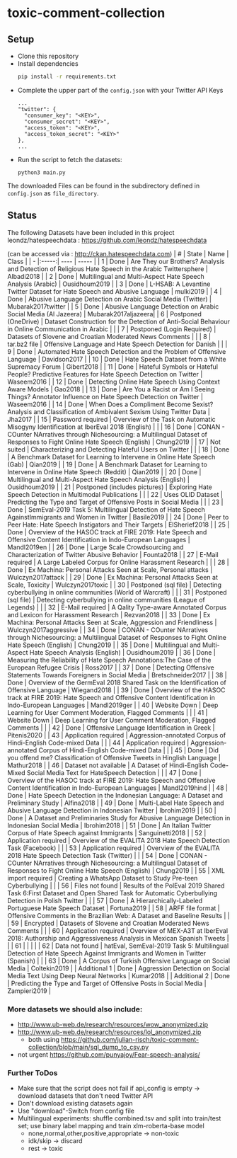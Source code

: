 # toxic-comment-collection

## Setup
- Clone this repository
- Install dependencies
  ```bash
  pip install -r requirements.txt
  ```
- Complete the upper part of the ```config.json``` with your Twitter API Keys
  ```
  ...
  "twitter": {
    "consumer_key": "<KEY>",
    "consumer_secret": "<KEY>",
    "access_token": "<KEY>",
    "access_token_secret": "<KEY>"
  },
  ...
  ```
- Run the script to fetch the datasets:
  ```
  python3 main.py
  ```

The downloaded Files can be found in the subdirectory defined in ```config.json``` as ```file_directory```.

## Status
The following Datasets have been included in this project  
leondz/hatespeechdata : https://github.com/leondz/hatespeechdata 

(can be accessed via : http://ckan.hatespeechdata.com)
|  # | State | Name | Class |
|  - |:-----:| ---- | ----- |
|  1 | Done | Are They our Brothers? Analysis and Detection of Religious Hate Speech in the Arabic Twittersphere | Albadi2018 |
|  2 | Done | Multilingual and Multi-Aspect Hate Speech Analysis (Arabic) | Ousidhoum2019 |
|  3 | Done | L-HSAB: A Levantine Twitter Dataset for Hate Speech and Abusive Language | mulki2019 |
|  4 | Done | Abusive Language Detection on Arabic Social Media (Twitter) | Mubarak2017twitter |
|  5 | Done | Abusive Language Detection on Arabic Social Media (Al Jazeera) | Mubarak2017aljazeera|
|  6 | Postponed (OneDrive) | Dataset Construction for the Detection of Anti-Social Behaviour in Online Communication in Arabic |  |
|  7 | Postponed (Login Required) | Datasets of Slovene and Croatian Moderated News Comments |  |
|  8 | tar.bz2 file | Offensive Language and Hate Speech Detection for Danish |  |
|  9 | Done | Automated Hate Speech Detection and the Problem of Offensive Language | Davidson2017 |
| 10 | Done | Hate Speech Dataset from a White Supremacy Forum | Gibert2018 |
| 11 | Done | Hateful Symbols or Hateful People? Predictive Features for Hate Speech Detection on Twitter | Waseem2016 |
| 12 | Done | Detecting Online Hate Speech Using Context Aware Models | Gao2018 |
| 13 | Done | Are You a Racist or Am I Seeing Things? Annotator Influence on Hate Speech Detection on Twitter | Waseem2016 |
| 14 | Done | When Does a Compliment Become Sexist? Analysis and Classification of Ambivalent Sexism Using Twitter Data | Jha2017 |
| 15 | Password required | Overview of the Task on Automatic Misogyny Identification at IberEval 2018 (English) |  |
| 16 | Done | CONAN - COunter NArratives through Nichesourcing: a Multilingual Dataset of Responses to Fight Online Hate Speech (English) | Chung2019 |
| 17 | Not suited | Characterizing and Detecting Hateful Users on Twitter |  |
| 18 | Done | A Benchmark Dataset for Learning to Intervene in Online Hate Speech (Gab) | Qian2019 |
| 19 | Done | A Benchmark Dataset for Learning to Intervene in Online Hate Speech (Reddit) | Qian2019 |
| 20 | Done | Multilingual and Multi-Aspect Hate Speech Analysis (English) | Ousidhoum2019 |
| 21 | Postponed (includes pictures) | Exploring Hate Speech Detection in Multimodal Publications |  |
| 22 | Uses OLID Dataset | Predicting the Type and Target of Offensive Posts in Social Media |  |
| 23 | Done | SemEval-2019 Task 5: Multilingual Detection of Hate Speech AgainstImmigrants and Women in Twitter | Basile2019 |
| 24 | Done | Peer to Peer Hate: Hate Speech Instigators and Their Targets | ElSherief2018 |
| 25 | Done | Overview of the HASOC track at FIRE 2019: Hate Speech and Offensive Content Identification in Indo-European Languages | Mandl2019en |
| 26 | Done | Large Scale Crowdsourcing and Characterization of Twitter Abusive Behavior | Founta2018 |
| 27 | E-Mail required | A Large Labeled Corpus for Online Harassment Research |  |
| 28 | Done | Ex Machina: Personal Attacks Seen at Scale, Personal attacks | Wulczyn2017attack |
| 29 | Done | Ex Machina: Personal Attacks Seen at Scale, Toxicity | Wulczyn2017toxic |
| 30 | Postponed (sql file) | Detecting cyberbullying in online communities (World of Warcraft) |  |
| 31 | Postponed (sql file) | Detecting cyberbullying in online communities (League of Legends) |  |
| 32 | E-Mail required | A Qality Type-aware Annotated Corpus and Lexicon for Harassment Research | Rezvan2018 |
| 33 | Done | Ex Machina: Personal Attacks Seen at Scale, Aggression and Friendliness | Wulczyn2017aggressive |
| 34 | Done | CONAN - COunter NArratives through Nichesourcing: a Multilingual Dataset of Responses to Fight Online Hate Speech (English) | Chung2019 |
| 35 | Done | Multilingual and Multi-Aspect Hate Speech Analysis (English) | Ousidhoum2019 |
| 36 | Done | Measuring the Reliability of Hate Speech Annotations:The Case of the European Refugee Crisis | Ross2017 |
| 37 | Done | Detecting Offensive Statements Towards Foreigners in Social Media | Bretschneider2017 |
| 38 | Done | Overview of the GermEval 2018 Shared Task on the Identification of Offensive Language | Wiegand2018 |
| 39 | Done | Overview of the HASOC track at FIRE 2019: Hate Speech and Offensive Content Identification in Indo-European Languages | Mandl2019ger |
| 40 | Website Down | Deep Learning for User Comment Moderation, Flagged Comments |  |
| 41 | Website Down | Deep Learning for User Comment Moderation, Flagged Comments |  |
| 42 | Done | Offensive Language Identification in Greek | Pitenis2020 |
| 43 | Application required | Aggression-annotated Corpus of Hindi-English Code-mixed Data |  |
| 44 | Application required | Aggression-annotated Corpus of Hindi-English Code-mixed Data |  |
| 45 | Done | Did you offend me? Classification of Offensive Tweets in Hinglish Language | Mathur2018 |
| 46 | Dataset not available | A Dataset of Hindi-English Code-Mixed Social Media Text for HateSpeech Detection |  |
| 47 | Done | Overview of the HASOC track at FIRE 2019: Hate Speech and Offensive Content Identification in Indo-European Languages | Mandl2019hind |
| 48 | Done | Hate Speech Detection in the Indonesian Language: A Dataset and Preliminary Study | Alfina2018 |
| 49 | Done | Multi-Label Hate Speech and Abusive Language Detection in Indonesian Twitter | Ibrohim2019 |
| 50 | Done | A Dataset and Preliminaries Study for Abusive Language Detection in Indonesian Social Media | Ibrohim2018 |
| 51 | Done | An Italian Twitter Corpus of Hate Speech against Immigrants | Sanguinetti2018 |
| 52 | Application required | Overview of the EVALITA 2018 Hate Speech Detection Task (Facebook) |  |
| 53 | Application required | Overview of the EVALITA 2018 Hate Speech Detection Task (Twitter) |  |
| 54 | Done | CONAN - COunter NArratives through Nichesourcing: a Multilingual Dataset of Responses to Fight Online Hate Speech (English) | Chung2019 |
| 55 | XML import required | Creating a WhatsApp Dataset to Study Pre-teen Cyberbullying |  |
| 56 | Files not found | Results of the PolEval 2019 Shared Task 6:First Dataset and Open Shared Task for Automatic Cyberbullying Detection in Polish Twitter |  |
| 57 | Done | A Hierarchically-Labeled Portuguese Hate Speech Dataset | Fortuna2019 |
| 58 | ARFF file format | Offensive Comments in the Brazilian Web: A Dataset and Baseline Results |  |
| 59 | Encrypted | Datasets of Slovene and Croatian Moderated News Comments |  |
| 60 | Application required | Overview of MEX-A3T at IberEval 2018: Authorship and Aggressiveness Analysis in Mexican Spanish Tweets |  |
| 61 |  |  |  |
| 62 | Data not found | hatEval, SemEval-2019 Task 5: Multilingual Detection of Hate Speech Against Immigrants and Women in Twitter (Spanish) |  |
| 63 | Done | A Corpus of Turkish Offensive Language on Social Media | Coltekin2019 |
| Additional 1 | Done | Aggression Detection on Social Media Text Using Deep Neural Networks | Kumar2018 |
| Additional 2 | Done | Predicting the Type and Target of Offensive Posts in Social Media | Zampieri2019 |

### More datasets we should also include:
* http://www.ub-web.de/research/resources/wow_anonymized.zip
* http://www.ub-web.de/research/resources/lol_anonymized.zip
  * both using https://github.com/julian-risch/toxic-comment-collection/blob/main/sql_dump_to_csv.py
* not urgent https://github.com/punyajoy/Fear-speech-analysis/

### Further ToDos
* Make sure that the script does not fail if api_config is empty -> download datasets that don't need Twitter API
* Don't download existing datasets again
* Use "download"-Switch from config file
* Multilingual experiments: shuffle combined.tsv and split into train/test set; use binary label mapping and train xlm-roberta-base model
  * none,normal,other,positive,appropriate -> non-toxic
  * idk/skip -> discard 
  * rest -> toxic
